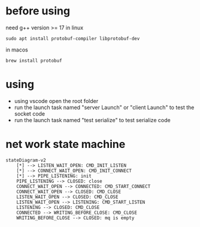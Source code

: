 # before using
need g++ version >= 17
in linux
```
sudo apt install protobuf-compiler libprotobuf-dev
```
in macos
```
brew install protobuf
```
# using
- using vscode open the root folder
- run the launch task named "server Launch" or "client Launch" to test the socket code
- run the launch task named "test serialize" to test serialize code

# net work state machine
```mermaid
stateDiagram-v2
    [*] --> LISTEN_WAIT_OPEN: CMD_INIT_LISTEN
    [*] --> CONNECT_WAIT_OPEN: CMD_INIT_CONNECT
    [*] --> PIPE_LISTENING: init
    PIPE_LISTENING --> CLOSED: close
    CONNECT_WAIT_OPEN --> CONNECTED: CMD_START_CONNECT
    CONNECT_WAIT_OPEN --> CLOSED: CMD_CLOSE
    LISTEN_WAIT_OPEN --> CLOSED: CMD_CLOSE
    LISTEN_WAIT_OPEN --> LISTENING: CMD_START_LISTEN
    LISTENING --> CLOSED: CMD_CLOSE
    CONNECTED --> WRITING_BEFORE_CLOSE: CMD_CLOSE
    WRITING_BEFORE_CLOSE --> CLOSED: mq is empty
```